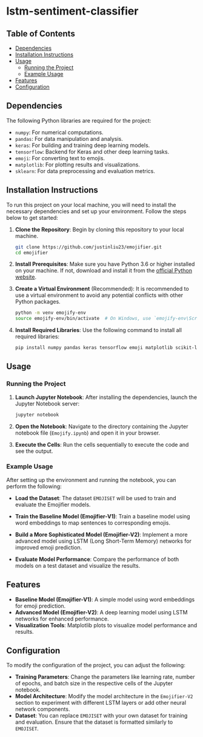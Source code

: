 # lstm-sentiment-classifier

## Table of Contents

- [Dependencies](#dependencies)
- [Installation Instructions](#installation-instructions)
- [Usage](#usage)
  - [Running the Project](#running-the-project)
  - [Example Usage](#example-usage)
- [Features](#features)
- [Configuration](#configuration)

## Dependencies

The following Python libraries are required for the project:

- `numpy`: For numerical computations.
- `pandas`: For data manipulation and analysis.
- `keras`: For building and training deep learning models.
- `tensorflow`: Backend for Keras and other deep learning tasks.
- `emoji`: For converting text to emojis.
- `matplotlib`: For plotting results and visualizations.
- `sklearn`: For data preprocessing and evaluation metrics.

## Installation Instructions

To run this project on your local machine, you will need to install the necessary dependencies and set up your environment. Follow the steps below to get started:

1. **Clone the Repository**: Begin by cloning this repository to your local machine.

   ```bash
   git clone https://github.com/justinliu23/emojifier.git
   cd emojifier
   ```

2. **Install Prerequisites**: Make sure you have Python 3.6 or higher installed on your machine. If not, download and install it from the [official Python website](https://www.python.org/downloads/).

3. **Create a Virtual Environment** (Recommended): It is recommended to use a virtual environment to avoid any potential conflicts with other Python packages.

   ```bash
   python -m venv emojify-env
   source emojify-env/bin/activate  # On Windows, use `emojify-env\Scripts\activate`
   ```

4. **Install Required Libraries**: Use the following command to install all required libraries:
   ```bash
   pip install numpy pandas keras tensorflow emoji matplotlib scikit-learn
   ```

## Usage

### Running the Project

1. **Launch Jupyter Notebook**: After installing the dependencies, launch the Jupyter Notebook server:

   ```bash
   jupyter notebook
   ```

2. **Open the Notebook**: Navigate to the directory containing the Jupyter notebook file (`Emojify.ipynb`) and open it in your browser.

3. **Execute the Cells**: Run the cells sequentially to execute the code and see the output.

### Example Usage

After setting up the environment and running the notebook, you can perform the following:

- **Load the Dataset**: The dataset `EMOJISET` will be used to train and evaluate the Emojifier models.

- **Train the Baseline Model (Emojifier-V1)**: Train a baseline model using word embeddings to map sentences to corresponding emojis.

- **Build a More Sophisticated Model (Emojifier-V2)**: Implement a more advanced model using LSTM (Long Short-Term Memory) networks for improved emoji prediction.

- **Evaluate Model Performance**: Compare the performance of both models on a test dataset and visualize the results.

## Features

- **Baseline Model (Emojifier-V1)**: A simple model using word embeddings for emoji prediction.
- **Advanced Model (Emojifier-V2)**: A deep learning model using LSTM networks for enhanced performance.
- **Visualization Tools**: Matplotlib plots to visualize model performance and results.

## Configuration

To modify the configuration of the project, you can adjust the following:

- **Training Parameters**: Change the parameters like learning rate, number of epochs, and batch size in the respective cells of the Jupyter notebook.
- **Model Architecture**: Modify the model architecture in the `Emojifier-V2` section to experiment with different LSTM layers or add other neural network components.
- **Dataset**: You can replace `EMOJISET` with your own dataset for training and evaluation. Ensure that the dataset is formatted similarly to `EMOJISET`.
